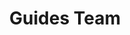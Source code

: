 ---
identification: '386323061'
title: Guides Team
description: The Hack for LA Guides Team project is creating guides and templates from the effective practices that HfLA has developed and iterated from our projects. HfLA Guides aim to share replicable processes and practices from Engineering, UI/UX, Product Management, Data Science, Marketing Fundraising, DevOps, Admin, and Professional Development. The project seeks to further grow HfLA’s peer learning and iterative culture, and ultimately improve outcomes for the entire civic tech ecosystem.
# card image should be 600px wide x 400px high
image: /assets/images/projects/guides-team.jpg
alt: 'Globe Map made of dots and hackforla logo and text reading Guides Team'
# hero image should be 1500px wide x 700px high
image-hero: /assets/images/projects/guides-team-hero.jpg
alt-hero: Globe Map made of dots'
leadership:
  # - name: First Last
  #   role: Product Manager
  #   links:
  #     slack: 'https://hackforla.slack.com/team/xxxxxx'
  #     github: 'https://github.com/githubusername'
  #   picture: https://avatars.githubusercontent.com/githubusername
links: 
  - name: GitHub
    url: 'https://github.com/hackforla/guides'
  - name: Slack
    url: 'https://hackforla.slack.com/archives/C028T9XU9S5'
  - name: Overview
    url: https://github.com/hackforla/product-management/blob/master/project-one-sheets/Guides-Team-One-Sheet.pdf
looking:
technologies: 
location:
  # - Santa Monica
  # - Downtown LA
  - Remote
partner: N/A
tools: 
program area:
  - Civic Tech Infrastructure
status: Active
# If the card should not be included on the site, change visible to "false"
visible: true
# If the project should not have a project homepage for any given reason, add the following line (uncommented):
# project-homepage: false
# For completed projects. Uncomment and add contact info if provided
# completed-contact:
---
